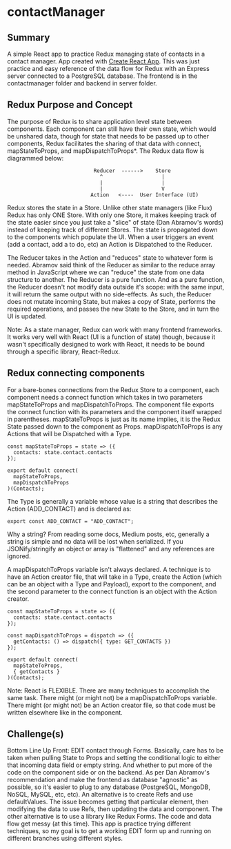# contactManager

## Summary
A simple React app to practice Redux managing state of contacts in a contact manager. App created with [Create React App](https://github.com/facebook/create-react-app).
This was just practice and easy reference of the data flow for Redux with an Express server connected to a PostgreSQL database.
The frontend is in the contactmanager folder and backend in server folder.

## Redux Purpose and Concept
The purpose of Redux is to share application level state between components. Each component can still have their own state,
which would be unshared data, though for state that needs to be passed up to other components, Redux facilitates the sharing 
of that data with connect, mapStateToProps, and mapDispatchToProps*. 
The Redux data flow is diagrammed below: 

                                Reducer  ------>    Store
                                  ^                   |
                                  |                   |
                                  |                   V
                               Action   <----  User Interface (UI)

Redux stores the state in a Store. Unlike other state managers (like Flux) Redux has only ONE Store. With only one Store, 
it makes keeping track of the state easier since you just take a "slice" of state (Dan Abramov's words) instead of keeping 
track of different Stores.  The state is propagated down to the components which populate the UI. When a user triggers
an event (add a contact, add a to do, etc) an Action is Dispatched to the Reducer. 

The Reducer takes in the Action and "reduces" state to whatever form is needed. Abramov said think of the Reducer as
similar to the reduce array method in JavaScript where we can "reduce" the state from one data structure to another.
The Reducer is a pure function. And as a pure function, the Reducer doesn't not modify data outside it's scope: 
with the same input, it will return the same output with no side-effects. As such, the Reducer does not mutate incoming 
State, but makes a copy of State, performs the required operations, and passes the new State to the Store, 
and in turn the UI is updated. 

Note: As a state manager, Redux can work with many frontend frameworks. It works very well with React (UI is a
function of state) though, because it wasn't specifically designed to work with React, it needs to be bound through
a specific library, React-Redux. 

## Redux connecting components
For a bare-bones connections from the Redux Store to a component, each component needs a connect function which takes 
in two parameters mapStateToProps and mapDispatchToProps. The component file exports the connect function with its parameters
and the component itself wrapped in parentheses.  mapStateToProps is just as its name implies, it is the Redux State passed down
to the component as Props. mapDispatchToProps is any Actions that will be Dispatched with a Type. 

```
const mapStateToProps = state => ({
  contacts: state.contact.contacts
});

export default connect(
  mapStateToProps,
  mapDispatchToProps
)(Contacts);
```

The Type is generally a variable whose value is a string that describes the Action (ADD_CONTACT) and is declared 
as:
```
export const ADD_CONTACT = "ADD_CONTACT";
```

Why a string? From reading some docs, Medium posts, etc, generally a string is simple and no data will be lost when serialized. 
If you JSONify/stringify an object or array is "flattened" and any references are ignored. 

A mapDispatchToProps variable isn't always declared. A technique is to have an Action creator file, that will take in a Type,
create the Action (which can be an object with a Type and Payload), export to the component, and the second parameter
to the connect function is an object with the Action creator. 

```
const mapStateToProps = state => ({
  contacts: state.contact.contacts
});

const mapDispatchToProps = dispatch => ({
  getContacts: () => dispatch({ type: GET_CONTACTS })
});

export default connect(
  mapStateToProps,
  { getContacts }
)(Contacts);
```

Note: React is FLEXIBLE. There are many techniques to accomplish the same task. There might (or might not) be a 
mapDispatchToProps variable. There might (or might not) be an Action creator file, so that code must be written elsewhere
like in the component. 

## Challenge(s)
Bottom Line Up Front: EDIT contact through Forms. Basically, care has to be taken when pulling State to Props and setting the conditional logic to either that incoming data field or empty string. And whether to put more of the code on the component side or on the backend. As per Dan Abramov's recommendation and make the frontend as database "agnostic" as possible, so it's easier to plug to any database (PostgreSQL, MongoDB, NoSQL, MySQL, etc, etc). 
An alternative is to create Refs and use defaultValues. The issue becomes getting that particular
element, then modifying the data to use Refs, then updating the data and component. The other alternative is to use a 
library like Redux Forms. The code and data flow get messy (at this time). This app is practice trying different techniques, so my goal is to get a working EDIT form up and running on different branches using different styles.


